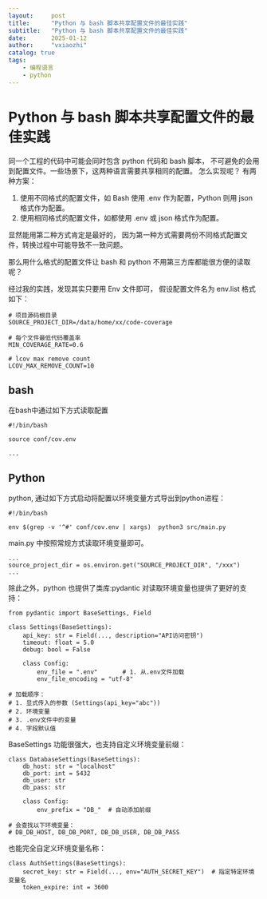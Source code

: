 ```yaml
---
layout:     post
title:      "Python 与 bash 脚本共享配置文件的最佳实践"
subtitle:   "Python 与 bash 脚本共享配置文件的最佳实践"
date:       2025-01-12
author:     "vxiaozhi"
catalog: true
tags:
    - 编程语言
    - python
---
```


# Python 与 bash 脚本共享配置文件的最佳实践

同一个工程的代码中可能会同时包含 python 代码和 bash 脚本， 不可避免的会用到配置文件。一些场景下，这两种语言需要共享相同的配置。 怎么实现呢？ 有两种方案：

1. 使用不同格式的配置文件，如 Bash 使用 .env 作为配置，Python 则用 json 格式作为配置。
2. 使用相同格式的配置文件，如都使用 .env 或 json 格式作为配置。

显然能用第二种方式肯定是最好的， 因为第一种方式需要两份不同格式配置文件，转换过程中可能导致不一致问题。

那么用什么格式的配置文件让 bash 和 python 不用第三方库都能很方便的读取呢？

经过我的实践，发现其实只要用 Env 文件即可， 假设配置文件名为 env.list 格式如下：

```
# 项目源码根目录
SOURCE_PROJECT_DIR=/data/home/xx/code-coverage

# 每个文件最低代码覆盖率
MIN_COVERAGE_RATE=0.6

# lcov max remove count
LCOV_MAX_REMOVE_COUNT=10
```

## bash

在bash中通过如下方式读取配置

```
#!/bin/bash

source conf/cov.env

...
```

## Python

python, 通过如下方式启动将配置以环境变量方式导出到python进程：

```
#!/bin/bash

env $(grep -v '^#' conf/cov.env | xargs)  python3 src/main.py
```

main.py 中按照常规方式读取环境变量即可。

```
...
source_project_dir = os.environ.get("SOURCE_PROJECT_DIR", "/xxx")
...
```

除此之外，python 也提供了类库:pydantic 对读取环境变量也提供了更好的支持：

```
from pydantic import BaseSettings, Field

class Settings(BaseSettings):
    api_key: str = Field(..., description="API访问密钥")
    timeout: float = 5.0
    debug: bool = False

    class Config:
        env_file = ".env"       # 1. 从.env文件加载
        env_file_encoding = "utf-8"

# 加载顺序：
# 1. 显式传入的参数 (Settings(api_key="abc"))
# 2. 环境变量
# 3. .env文件中的变量
# 4. 字段默认值
```

BaseSettings 功能很强大，也支持自定义环境变量前缀：

```
class DatabaseSettings(BaseSettings):
    db_host: str = "localhost"
    db_port: int = 5432
    db_user: str
    db_pass: str

    class Config:
        env_prefix = "DB_"  # 自动添加前缀

# 会查找以下环境变量：
# DB_DB_HOST, DB_DB_PORT, DB_DB_USER, DB_DB_PASS
```
也能完全自定义环境变量名称：

```
class AuthSettings(BaseSettings):
    secret_key: str = Field(..., env="AUTH_SECRET_KEY")  # 指定特定环境变量名
    token_expire: int = 3600
```
